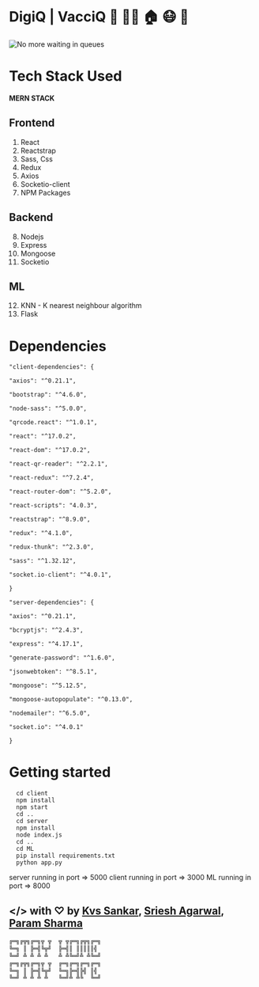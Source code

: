 
# DigiQ | VacciQ :man: :blonde_woman: :house: :mask: :pray:

![No more waiting in queues](https://res.cloudinary.com/sankarkvs/image/upload/v1620535046/digiq_ifkhzv.png)

# Tech Stack Used

 

**MERN STACK**

 

 ## Frontend
 1. React
 2. Reactstrap
 3. Sass, Css
 4. Redux
 5. Axios
 6. Socketio-client
 7. NPM Packages
 
 ## Backend
 8. Nodejs
 9. Express
 10. Mongoose
 11. Socketio

 ## ML
 12. KNN - K nearest neighbour algorithm
 13. Flask
 
 # Dependencies
 

    "client-dependencies": {
    
    "axios": "^0.21.1",
    
    "bootstrap": "^4.6.0",
    
    "node-sass": "^5.0.0",
    
    "qrcode.react": "^1.0.1",
    
    "react": "^17.0.2",
    
    "react-dom": "^17.0.2",
    
    "react-qr-reader": "^2.2.1",
    
    "react-redux": "^7.2.4",
    
    "react-router-dom": "^5.2.0",
    
    "react-scripts": "4.0.3",
    
    "reactstrap": "^8.9.0",
    
    "redux": "^4.1.0",
    
    "redux-thunk": "^2.3.0",
    
    "sass": "^1.32.12",
    
    "socket.io-client": "^4.0.1",
    
    }
    
    "server-dependencies": {
    
    "axios": "^0.21.1",
    
    "bcryptjs": "^2.4.3",
    
    "express": "^4.17.1",
    
    "generate-password": "^1.6.0",
    
    "jsonwebtoken": "^8.5.1",
    
    "mongoose": "^5.12.5",
    
    "mongoose-autopopulate": "^0.13.0",
    
    "nodemailer": "^6.5.0",
    
    "socket.io": "^4.0.1"
    
    }

  # Getting started

      cd client
      npm install
      npm start
      cd ..
      cd server
      npm install
      node index.js
      cd ..
      cd ML
      pip install requirements.txt
      python app.py

  server running in port => 5000
  client running in port => 3000
  ML running in port => 8000



## </> with ♡ by [Kvs Sankar](https://github.com/kvssankar), [Sriesh Agarwal](https://github.com/Srezzx), [Param Sharma](https://github.com/paramssharma)

```bash
╔═╗╔╦╗╔═╗╦ ╦  ╦ ╦╔═╗╔╦╗╔═╗
╚═╗ ║ ╠═╣╚╦╝  ╠═╣║ ║║║║║╣ 
╚═╝ ╩ ╩ ╩ ╩   ╩ ╩╚═╝╩ ╩╚═╝
╔═╗╔╦╗╔═╗╦ ╦  ╔═╗╔═╗╔═╗╔═╗
╚═╗ ║ ╠═╣╚╦╝  ╚═╗╠═╣╠╣ ║╣ 
╚═╝ ╩ ╩ ╩ ╩   ╚═╝╩ ╩╚  ╚═╝
```



